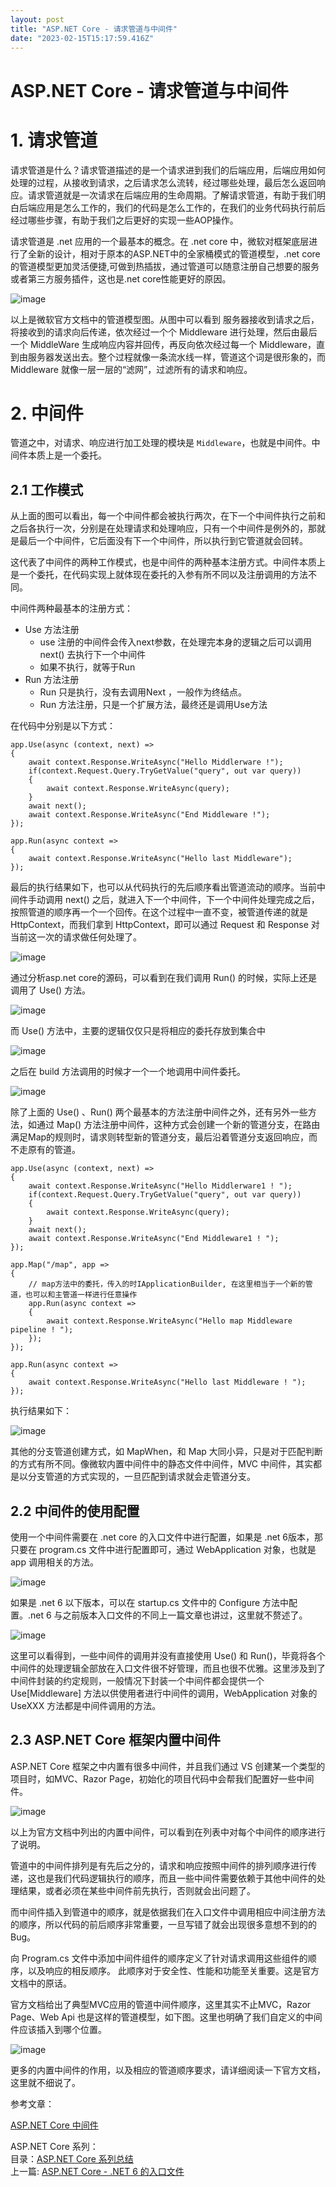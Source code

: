```yaml
---
layout: post
title: "ASP.NET Core - 请求管道与中间件"
date: "2023-02-15T15:17:59.416Z"
---
```

ASP.NET Core - 请求管道与中间件
=======================

1\. 请求管道
========

请求管道是什么？请求管道描述的是一个请求进到我们的后端应用，后端应用如何处理的过程，从接收到请求，之后请求怎么流转，经过哪些处理，最后怎么返回响应。请求管道就是一次请求在后端应用的生命周期。了解请求管道，有助于我们明白后端应用是怎么工作的，我们的代码是怎么工作的，在我们的业务代码执行前后经过哪些步骤，有助于我们之后更好的实现一些AOP操作。

请求管道是 .net 应用的一个最基本的概念。在 .net core 中，微软对框架底层进行了全新的设计，相对于原本的ASP.NET中的全家桶模式的管道模型，.net core的管道模型更加灵活便捷,可做到热插拔，通过管道可以随意注册自己想要的服务或者第三方服务插件，这也是.net core性能更好的原因。

![image](https://img2023.cnblogs.com/blog/3028725/202302/3028725-20230209231745095-1413573896.png)

以上是微软官方文档中的管道模型图。从图中可以看到 服务器接收到请求之后，将接收到的请求向后传递，依次经过一个个 Middleware 进行处理，然后由最后一个 MiddleWare 生成响应内容并回传，再反向依次经过每一个 Middleware，直到由服务器发送出去。整个过程就像一条流水线一样，管道这个词是很形象的，而 Middleware 就像一层一层的“滤网”，过滤所有的请求和响应。

2\. 中间件
=======

管道之中，对请求、响应进行加工处理的模块是 `Middleware`，也就是中间件。中间件本质上是一个委托。

2.1 工作模式
--------

从上面的图可以看出，每一个中间件都会被执行两次，在下一个中间件执行之前和之后各执行一次，分别是在处理请求和处理响应，只有一个中间件是例外的，那就是最后一个中间件，它后面没有下一个中间件，所以执行到它管道就会回转。

这代表了中间件的两种工作模式，也是中间件的两种基本注册方式。中间件本质上是一个委托，在代码实现上就体现在委托的入参有所不同以及注册调用的方法不同。

中间件两种最基本的注册方式：

*   Use 方法注册
    *   use 注册的中间件会传入next参数，在处理完本身的逻辑之后可以调用 next() 去执行下一个中间件
    *   如果不执行，就等于Run
*   Run 方法注册
    *   Run 只是执行，没有去调用Next ，一般作为终结点。
    *   Run 方法注册，只是一个扩展方法，最终还是调用Use方法

在代码中分别是以下方式：

    app.Use(async (context, next) =>
    {
        await context.Response.WriteAsync("Hello Middlerware !");
        if(context.Request.Query.TryGetValue("query", out var query))
        {
            await context.Response.WriteAsync(query);
        }
        await next();
        await context.Response.WriteAsync("End Middleware !");
    });
    
    app.Run(async context =>
    {
        await context.Response.WriteAsync("Hello last Middleware");
    });
    

最后的执行结果如下，也可以从代码执行的先后顺序看出管道流动的顺序。当前中间件手动调用 next() 之后，就进入下一个中间件，下一个中间件处理完成之后，按照管道的顺序再一个一个回传。在这个过程中一直不变，被管道传递的就是HttpContext，而我们拿到 HttpContext，即可以通过 Request 和 Response 对当前这一次的请求做任何处理了。

![image](https://img2023.cnblogs.com/blog/3028725/202302/3028725-20230209232212653-2031554445.png)

通过分析asp.net core的源码，可以看到在我们调用 Run() 的时候，实际上还是调用了 Use() 方法。

![image](https://img2023.cnblogs.com/blog/3028725/202302/3028725-20230209232230237-1002040125.png)

而 Use() 方法中，主要的逻辑仅仅只是将相应的委托存放到集合中

![image](https://img2023.cnblogs.com/blog/3028725/202302/3028725-20230209232249731-342226379.png)

之后在 build 方法调用的时候才一个一个地调用中间件委托。

![image](https://img2023.cnblogs.com/blog/3028725/202302/3028725-20230209232306345-215244913.png)

除了上面的 Use() 、Run() 两个最基本的方法注册中间件之外，还有另外一些方法，如通过 Map() 方法注册中间件，这种方式会创建一个新的管道分支，在路由满足Map的规则时，请求则转型新的管道分支，最后沿着管道分支返回响应，而不走原有的管道。

    app.Use(async (context, next) =>
    {
        await context.Response.WriteAsync("Hello Middlerware1 ! ");
        if(context.Request.Query.TryGetValue("query", out var query))
        {
            await context.Response.WriteAsync(query);
        }
        await next();
        await context.Response.WriteAsync("End Middleware1 ! ");
    });
    
    app.Map("/map", app =>
    {
        // map方法中的委托，传入的时IApplicationBuilder, 在这里相当于一个新的管道，也可以和主管道一样进行任意操作
        app.Run(async context =>
        {
            await context.Response.WriteAsync("Hello map Middleware pipeline ! ");
        });
    });
    
    app.Run(async context =>
    {
        await context.Response.WriteAsync("Hello last Middleware ! ");
    });
    

执行结果如下：

![image](https://img2023.cnblogs.com/blog/3028725/202302/3028725-20230209232424836-942022357.png)

其他的分支管道创建方式，如 MapWhen，和 Map 大同小异，只是对于匹配判断的方式有所不同。像微软内置中间件中的静态文件中间件，MVC 中间件，其实都是以分支管道的方式实现的，一旦匹配到请求就会走管道分支。

2.2 中间件的使用配置
------------

使用一个中间件需要在 .net core 的入口文件中进行配置，如果是 .net 6版本，那只要在 program.cs 文件中进行配置即可，通过 WebApplication 对象，也就是 app 调用相关的方法。

![image](https://img2023.cnblogs.com/blog/3028725/202302/3028725-20230209232517421-1490025004.png)

如果是 .net 6 以下版本，可以在 startup.cs 文件中的 Configure 方法中配置。.net 6 与之前版本入口文件的不同上一篇文章也讲过，这里就不赘述了。

![image](https://img2023.cnblogs.com/blog/3028725/202302/3028725-20230209232543736-119068840.png)

这里可以看得到，一些中间件的调用并没有直接使用 Use() 和 Run()，毕竟将各个中间件的处理逻辑全部放在入口文件很不好管理，而且也很不优雅。这里涉及到了中间件封装的约定规则，一般情况下封装一个中间件都会提供一个 Use\[Middleware\] 方法以供使用者进行中间件的调用，WebApplication 对象的 UseXXX 方法都是中间件调用的方法。

2.3 ASP.NET Core 框架内置中间件
------------------------

ASP.NET Core 框架之中内置有很多中间件，并且我们通过 VS 创建某一个类型的项目时，如MVC、Razor Page，初始化的项目代码中会帮我们配置好一些中间件。

![image](https://img2023.cnblogs.com/blog/3028725/202302/3028725-20230209232741165-875252835.png)

以上为官方文档中列出的内置中间件，可以看到在列表中对每个中间件的顺序进行了说明。

管道中的中间件排列是有先后之分的，请求和响应按照中间件的排列顺序进行传递，这也是我们代码逻辑执行的顺序，而且一些中间件需要依赖于其他中间件的处理结果，或者必须在某些中间件前先执行，否则就会出问题了。

而中间件插入到管道中的顺序，就是依据我们在入口文件中调用相应中间注册方法的顺序，所以代码的前后顺序非常重要，一旦写错了就会出现很多意想不到的的Bug。

向 Program.cs 文件中添加中间件组件的顺序定义了针对请求调用这些组件的顺序，以及响应的相反顺序。 此顺序对于安全性、性能和功能至关重要。这是官方文档中的原话。

官方文档给出了典型MVC应用的管道中间件顺序，这里其实不止MVC，Razor Page、Web Api 也是这样的管道模型，如下图。这里也明确了我们自定义的中间件应该插入到哪个位置。

![image](https://img2023.cnblogs.com/blog/3028725/202302/3028725-20230209232805169-2035605141.png)

更多的内置中间件的作用，以及相应的管道顺序要求，请详细阅读一下官方文档，这里就不细说了。

  
  

参考文章：

[ASP.NET Core 中间件](https://learn.microsoft.com/zh-cn/aspnet/core/fundamentals/middleware/?view=aspnetcore-6.0)

  
  

ASP.NET Core 系列：  
目录：[ASP.NET Core 系列总结](https://www.cnblogs.com/wewant/p/17107310.html)  
上一篇: [ASP.NET Core - .NET 6 的入口文件](https://www.cnblogs.com/wewant/p/17107469.html)